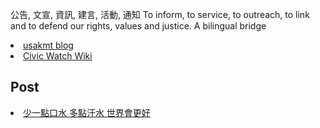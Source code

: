公告, 文宣, 資訊, 建言, 活動, 通知 To inform, to service, to outreach, to link and to defend our rights, values and justice. 
A bilingual bridge

<li><a href="http://classic-blog.udn.com/usakmt" > usakmt blog </a></li>
<li><a href="https://github.com/uskmt/Civic-Watch/wiki"> Civic Watch Wiki </a></li>

## Post
<li><a href=" https://github.com/uskmt/Civic-Watch/blob/master/_posts/2020-03-27-first-post1.md "> 少一點口水 多點汗水 世界會更好 </a></li>
